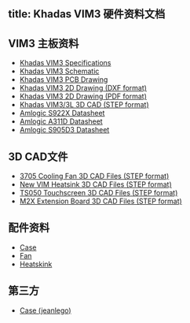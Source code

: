 title: Khadas VIM3 硬件资料文档
---

## VIM3 主板资料

* [Khadas VIM3 Specifications](https://dl.khadas.com/Hardware/VIM3/Specs/Khadas_VIM3_Specs.pdf)
* [Khadas VIM3 Schematic](https://dl.khadas.com/Hardware/VIM3/Schematic/VIM3_V12_Sch.pdf)
* [Khadas VIM3 PCB Drawing](https://dl.khadas.com/Hardware/VIM3/Schematic/VIM3_V12_Silk.pdf)
* [Khadas VIM3 2D Drawing (DXF format)](https://dl.khadas.com/Hardware/VIM3/DXF/VIM3_V11_DXF.7z)
* [Khadas VIM3 2D Drawing (PDF format)]()
* [Khadas VIM3/3L 3D CAD (STEP format)](https://dl.khadas.com/products/vim3/cad/VIM3_3D_Model_V200327.zip)
* [Amlogic S922X Datasheet](https://dl.khadas.com/Hardware/VIM3/Datasheet/S922X_Datasheet_Wesion.pdf)
* [Amlogic A311D Datasheet](https://dl.khadas.com/Hardware/VIM3/Datasheet/A311D_Datasheet_01_Wesion.pdf)
* [Amlogic S905D3 Datasheet](http://dl.khadas.com/Hardware/VIM3/Datasheet/S905D3_datasheet_0.2_Wesion.pdf)

## 3D CAD文件

* [3705 Cooling Fan 3D CAD Files (STEP format)](https://dl.khadas.com/Hardware/Accessories/CAD/3705_Cooling_Fan_3D_CAD.zip)
* [New VIM Heatsink 3D CAD Files (STEP format)](https://dl.khadas.com/Hardware/Accessories/CAD/New_VIM_Heatsink_3D_CAD.zip)
* [TS050 Touchscreen 3D CAD Files (STEP format)](https://dl.khadas.com/Hardware/Accessories/CAD/TS050_Touchscreen_3D_CAD.zip)
* [M2X Extension Board 3D CAD Files (STEP format)](https://dl.khadas.com/Hardware/Accessories/CAD/M2X_Extension_3D_CAD_Files_21_Sep_2019.zip)

## 配件资料

* [Case](https://www.khadas.com/product-page/diy-case)
* [Fan](https://www.khadas.com/product-page/3705-cooling-fan)
* [Heatskink](https://www.khadas.com/product-page/new-vim-heatsink)

## 第三方

* [Case (jeanlego)](https://www.thingiverse.com/thing:4035740)



